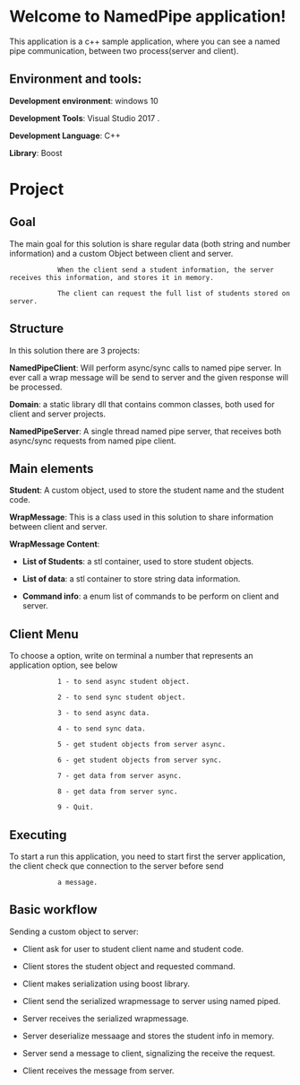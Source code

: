 # Welcome to NamedPipe application!

 

This application is a c++ sample application, where you can see a named pipe communication, between two process(server and client).

 

## Environment and tools:

**Development environment**: windows 10

**Development Tools**: Visual Studio 2017 .

**Development Language**: C++

**Library**: Boost

 

# Project

## Goal

The main goal for this solution is share regular data (both string and number information) and a custom Object between client and server.

                When the client send a student information, the server receives this information, and stores it in memory.

                The client can request the full list of students stored on server.

 

## Structure

In this solution there are 3 projects:

 

**NamedPipeClient**: Will perform async/sync calls to named pipe server. In ever call a wrap message will be send to server and the given response will be processed.

 

**Domain**: a static library dll that contains common classes, both used for client and server projects.

 

**NamedPipeServer**: A single thread named pipe server, that receives both async/sync requests from named pipe client.

 

## Main elements

**Student**: A custom object, used to store the student name and the student code.

 

**WrapMessage**: This is a class used in this solution to share information between client and server.

 

**WrapMessage Content**:

 

* **List of Students**: a stl container, used to store student objects.

* **List of data**: a stl container to store string data information.

* **Command info**: a enum list of commands to be perform on client and server.

 

## Client Menu

To choose a option, write on terminal a number that represents an application option, see below

                1 - to send async student object.

                2 - to send sync student object.

                3 - to send async data.

                4 - to send sync data.

                5 - get student objects from server async.

                6 - get student objects from server sync.

                7 - get data from server async.

                8 - get data from server sync.

                9 - Quit.

               

## Executing

To start a run this application, you need to start first the server application, the client check que connection to the server before send

                a message.

 

## Basic workflow

Sending a custom object to server:

* Client ask for user to student client name and student code.

* Client stores the student object and requested command.

* Client makes serialization using boost library.

* Client send the serialized wrapmessage to server using named piped.

* Server receives the serialized wrapmessage.

* Server deserialize messaage and stores the student info in memory.

* Server send a message to client, signalizing the receive the request.

* Client receives the message from server.

